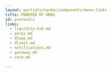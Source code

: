 ```yaml
---
layout: partials/navbar/components/menu-links
title: POWERED BY ORBS
id: protocols
links:
  - liquidity-hub.md
  - perps.md
  - dtwap.md
  - dlimit.md
  - notifications.md
  - gateway.md
  - vote.md

---
```

